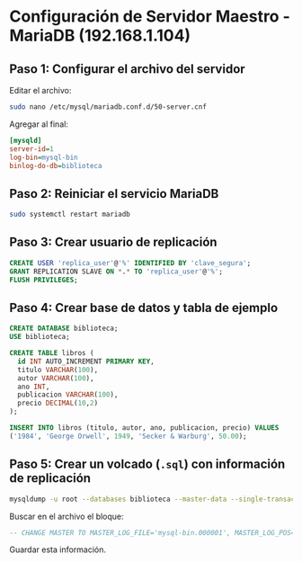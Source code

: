 # Configuración de Servidor Maestro - MariaDB (192.168.1.104)

## Paso 1: Configurar el archivo del servidor
Editar el archivo:
```bash
sudo nano /etc/mysql/mariadb.conf.d/50-server.cnf
```
Agregar al final:
```ini
[mysqld]
server-id=1
log-bin=mysql-bin
binlog-do-db=biblioteca
```

## Paso 2: Reiniciar el servicio MariaDB
```bash
sudo systemctl restart mariadb
```

## Paso 3: Crear usuario de replicación
```sql
CREATE USER 'replica_user'@'%' IDENTIFIED BY 'clave_segura';
GRANT REPLICATION SLAVE ON *.* TO 'replica_user'@'%';
FLUSH PRIVILEGES;
```

## Paso 4: Crear base de datos y tabla de ejemplo
```sql
CREATE DATABASE biblioteca;
USE biblioteca;

CREATE TABLE libros (
  id INT AUTO_INCREMENT PRIMARY KEY,
  titulo VARCHAR(100),
  autor VARCHAR(100),
  ano INT,
  publicacion VARCHAR(100),
  precio DECIMAL(10,2)
);

INSERT INTO libros (titulo, autor, ano, publicacion, precio) VALUES
('1984', 'George Orwell', 1949, 'Secker & Warburg', 50.00);
```

## Paso 5: Crear un volcado (`.sql`) con información de replicación
```bash
mysqldump -u root --databases biblioteca --master-data --single-transaction > biblioteca.sql
```

Buscar en el archivo el bloque:
```sql
-- CHANGE MASTER TO MASTER_LOG_FILE='mysql-bin.000001', MASTER_LOG_POS=328;
```
Guardar esta información.
